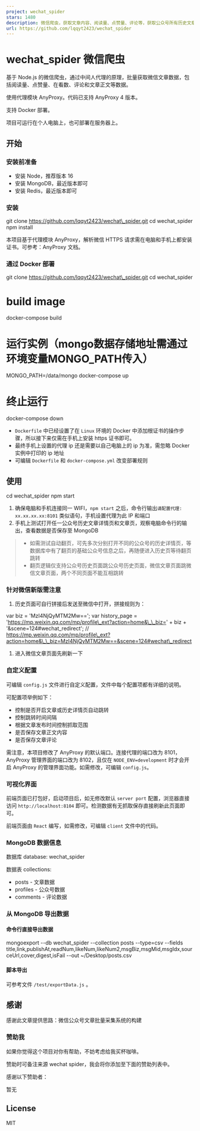```yaml
---
project: wechat_spider
stars: 1480
description: 微信爬虫，获取文章内容、阅读量、点赞量、评论等，获取公众号所有历史文章链接。
url: https://github.com/lqqyt2423/wechat_spider
---
```


wechat\_spider 微信爬虫
===================

基于 Node.js 的微信爬虫，通过中间人代理的原理，批量获取微信文章数据，包括阅读量、点赞量、在看数、评论和文章正文等数据。

使用代理模块 AnyProxy。代码已支持 AnyProxy 4 版本。

支持 Docker 部署。

项目可运行在个人电脑上，也可部署在服务器上。

开始
--

### 安装前准备

-   安装 Node，推荐版本 16
-   安装 MongoDB，最近版本即可
-   安装 Redis，最近版本即可

### 安装

git clone https://github.com/lqqyt2423/wechat\_spider.git
cd wechat\_spider
npm install

本项目基于代理模块 AnyProxy，解析微信 HTTPS 请求需在电脑和手机上都安装证书。可参考：AnyProxy 文档。

### 通过 Docker 部署

git clone https://github.com/lqqyt2423/wechat\_spider.git
cd wechat\_spider
# build image
docker-compose build
# 运行实例（mongo数据存储地址需通过环境变量MONGO\_PATH传入）
MONGO\_PATH=/data/mongo docker-compose up
# 终止运行
docker-compose down

-   `Dockerfile` 中已经设置了在 `Linux` 环境的 Docker 中添加根证书的操作步骤，所以接下来仅需在手机上安装 https 证书即可。
-   最终手机上设置的代理 ip 还是需要以自己电脑上的 ip 为准，需忽略 Docker 实例中打印的 ip 地址
-   可编辑 `Dockerfile` 和 `docker-compose.yml` 改变部署规则

使用
--

cd wechat\_spider
npm start

1.  确保电脑和手机连接同一 WIFI，`npm start` 之后，命令行输出`请配置代理: xx.xx.xx.xx:8101` 类似语句，手机设置代理为此 IP 和端口
2.  手机上测试打开任一公众号历史文章详情页和文章页，观察电脑命令行的输出，查看数据是否保存至 MongoDB

> -   如需测试自动翻页，可先多次分别打开不同的公众号的历史详情页，等数据库中有了翻页的基础公众号信息之后，再随便进入历史页等待翻页跳转
> -   翻页逻辑仅支持公众号历史页面跳公众号历史页面，微信文章页面跳微信文章页面，两个不同页面不能互相跳转

### 针对微信新版需注意

1.  历史页面可自行拼接后发送至微信中打开，拼接规则为：

var biz \= 'MzI4NjQyMTM2Mw==';
var history\_page \= 'https://mp.weixin.qq.com/mp/profile\_ext?action=home&\_\_biz=' + biz + '&scene=124#wechat\_redirect';
// https://mp.weixin.qq.com/mp/profile\_ext?action=home&\_\_biz=MzI4NjQyMTM2Mw==&scene=124#wechat\_redirect

1.  进入微信文章页面先刷新一下

### 自定义配置

可编辑 `config.js` 文件进行自定义配置，文件中每个配置项都有详细的说明。

可配置项举例如下：

-   控制是否开启文章或历史详情页自动跳转
-   控制跳转时间间隔
-   根据文章发布时间控制抓取范围
-   是否保存文章正文内容
-   是否保存文章评论

需注意，本项目修改了 AnyProxy 的默认端口。连接代理的端口改为 8101，AnyProxy 管理界面的端口改为 8102，且仅在 `NODE_ENV=development` 时才会开启 AnyProxy 的管理界面功能。如需修改，可编辑 `config.js`。

### 可视化界面

前端页面已打包好，启动项目后，如无修改默认 `server port` 配置，浏览器直接访问 `http://localhost:8104` 即可。检测数据有无抓取保存直接刷新此页面即可。

前端页面由 `React` 编写，如需修改，可编辑 `client` 文件中的代码。

### MongoDB 数据信息

数据库 database: wechat\_spider

数据表 collections:

-   posts - 文章数据
-   profiles - 公众号数据
-   comments - 评论数据

### 从 MongoDB 导出数据

#### 命令行直接导出数据

mongoexport --db wechat\_spider --collection posts --type=csv --fields title,link,publishAt,readNum,likeNum,likeNum2,msgBiz,msgMid,msgIdx,sourceUrl,cover,digest,isFail --out ~/Desktop/posts.csv

#### 脚本导出

可参考文件 `/test/exportData.js` 。

感谢
--

感谢此文章提供思路：微信公众号文章批量采集系统的构建

### 赞助我

如果你觉得这个项目对你有帮助，不妨考虑给我买杯咖啡。

赞助时可备注来源 wechat spider，我会将你添加至下面的赞助列表中。

感谢以下赞助者：

暂无

License
-------

MIT
